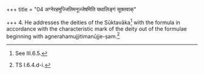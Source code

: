 +++
title = "04 अग्नेरहमुज्जितिमनूज्जेषमिति यथालिङ्गं सूक्तवाक्"

+++
4. He addresses the deities of the Sūktavāka[^1] with the formula in accordance with the characteristic mark of the deity out of the formulae beginning with agnerahamujjitimanūjje-ṣam.[^2]  

[^1]: See III.6.5.  

[^2]: TS I.6.4.d-i.  
